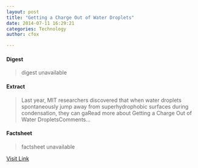 ```yaml
---
layout: post
title: "Getting a Charge Out of Water Droplets"
date: 2014-07-11 16:29:21
categories: Technology
author: cfox

---
```



#### Digest
>digest unavailable

#### Extract
>Last year, MIT researchers discovered that when water droplets spontaneously jump away from superhydrophobic surfaces during condensation, they can gaRead more about Getting a Charge Out of Water DropletsComments...

#### Factsheet
>factsheet unavailable

[Visit Link](http://www.pddnet.com/news/2014/07/getting-charge-out-water-droplets)


